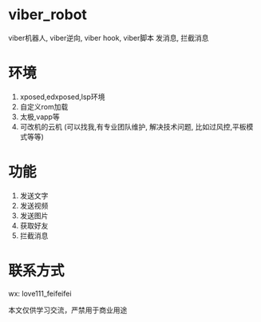 # viber_robot
viber机器人, viber逆向, viber hook, viber脚本 发消息, 拦截消息

# 环境
1. xposed,edxposed,lsp环境
2. 自定义rom加载
3. 太极,vapp等
4. 可改机的云机 (可以找我,有专业团队维护, 解决技术问题, 比如过风控,平板模式等等)



# 功能
1. 发送文字
2. 发送视频
3. 发送图片
4. 获取好友
5. 拦截消息


# 联系方式


wx: love111_feifeifei

本文仅供学习交流，严禁用于商业用途
